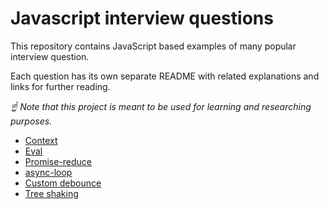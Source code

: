 # Javascript interview questions

This repository contains JavaScript based examples of many
popular interview question.

Each question has its own separate README
with related explanations and links for further reading.


*☝ Note that this project is meant to be used for learning and researching purposes.*

* [Context](src/context)
* [Eval](src/eval)
* [Promise-reduce](src/promise-reduce)
* [async-loop](src/async-loop)
* [Custom debounce](src/debounce)
* [Tree shaking](src/tree-shaking)

